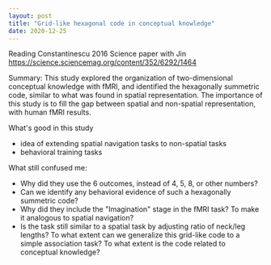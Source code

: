 ```yaml
---
layout: post
title: "Grid-like hexagonal code in conceptual knowledge"
date: 2020-12-25
---
```


Reading Constantinescu 2016 Science paper with Jin
https://science.sciencemag.org/content/352/6292/1464

Summary: This study explored the organization of two-dimensional conceptual knowledge with fMRI, and identified the hexagonally summetric code, similar to what was found in spatial representation. The importance of this study is to fill the gap between spatial and non-spatial representation, with human fMRI results. 

What's good in this study
- idea of extending spatial navigation tasks to non-spatial tasks
- behavioral training tasks


What still confused me:
- Why did they use the 6 outcomes, instead of 4, 5, 8, or other numbers?
- Can we identify any behavioral evidence of such a hexagonally summetric code?
- Why did they include the "Imagination" stage in the fMRI task? To make it analogous to spatial navigation?
- Is the task still similar to a spatial task by adjusting ratio of neck/leg lengths? To what extent can we generalize this grid-like code to a simple association task? To what extent is the code related to conceptual knowledge?


